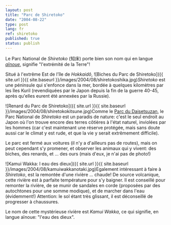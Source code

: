 ```yaml
---
layout: post
title: "Parc de Shiretoko"
date: "2004-08-22"
type: post
lang: fr
ref: shiretoko
published: true
status: publish
---
```




Le Parc National de _Shiretoko_ (知床) porte bien son nom qui en langue _[aïnoue](http://www.japonophile.com/article_ainou_fr.html)_, signifie "l'extrémité de la Terre"!

Situé à l'extrême Est de l'île de _Hokkaidô_, ![Biches du Parc de Shiretoko]({{ site.url }}{{ site.baseurl }}/images/2004/08/shiretokoshika.jpg)_Shiretoko_ est une péninsule qui s'enfonce dans la mer, bordée à quelques kilomètres par les îles Kuril (revendiquées par le Japon depuis la fin de la guerre 40-45, après qu'elles eurent été annexées par la Russie).

![Renard du Parc de Shiretoko]({{ site.url }}{{ site.baseurl }}/images/2004/08/shiretokokitsune.jpg)Comme le [Parc du Daisetsuzan](http://www.japonophile.com/article_daisetsuzan_fr.html), le Parc National de _Shiretoko_ est un paradis de nature: c'est le seul endroit au Japon où l'on trouve encore des terres côtières à l'état naturel, inviolées par les hommes (car c'est maintenant une réserve protégée, mais sans doute aussi car le climat y est rude, et que la vie y serait extrêmement difficile).

Le parc est fermé aux voitures (il n'y a d'ailleurs pas de routes), mais on peut cependant s'y promener, et observer les animaux qui y vivent: des biches, des renards, et ... des ours (mais d'eux, je n'ai pas de photo!)

![Kamui Wakka: l eau des dieux]({{ site.url }}{{ site.baseurl }}/images/2004/08/kamuiwakkanotaki.jpg)Egalement intéressant à faire à _Shiretoko_, est la remontée d'une rivière ... chaude! De source volcanique, cette rivière est à parfaite température pour s'y baigner. Il est conseillé pour remonter la rivière, de se munir de sandales en corde (proposées par des autochtones pour une somme modique), et de marcher dans l'eau (évidemment!) Attention: le sol étant très glissant, il est déconseillé de progresser à chaussures.

Le nom de cette mystérieuse rivière est _Kamui Wakka_, ce qui signifie, en langue aïnoue: "l'eau des dieux".


